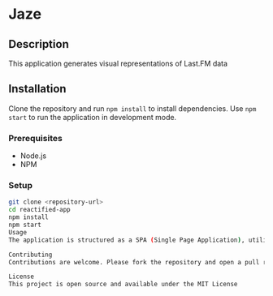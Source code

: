 # Jaze

## Description
This application generates visual representations of Last.FM data

## Installation
Clone the repository and run `npm install` to install dependencies. Use `npm start` to run the application in development mode.

### Prerequisites
- Node.js
- NPM

### Setup
```bash
git clone <repository-url>
cd reactified-app
npm install
npm start
Usage
The application is structured as a SPA (Single Page Application), utilizing React Router for navigation. Explore the application through the navbar links.

Contributing
Contributions are welcome. Please fork the repository and open a pull request with your changes.

License
This project is open source and available under the MIT License

